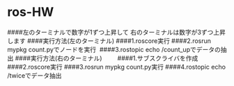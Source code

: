 # ros-HW
####左のターミナルで数字が1ずつ上昇して
右のターミナルは数字が3ずつ上昇します
####実行方法(左のターミナル)
  ####1.roscore実行
  ####2.rosrun mypkg count.pyでノードを実行
  ####3.rostopic echo /count_upでデータの抽出
####実行方法(右のターミナル)         
  ####1.サブスクライバを作成
  ####2.roscore実行
  ####3.rosrun mypkg count.py実行
  ####4.rostopic echo /twiceでデータ抽出
